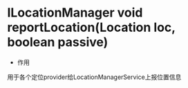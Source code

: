 # ILocationManager void reportLocation(Location loc, boolean passive)

* 作用

用于各个定位provider给LocationManagerService上报位置信息
